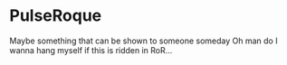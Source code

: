 # PulseRoque
Maybe something that can be shown to someone someday 
Oh man do I wanna hang myself if this is ridden in RoR...
